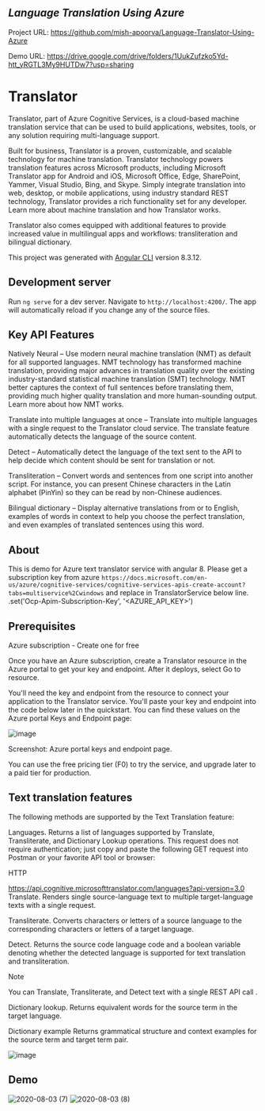 ## *Language Translation Using Azure*

Project URL: https://github.com/mish-apoorva/Language-Translator-Using-Azure

Demo URL: https://drive.google.com/drive/folders/1UukZufzko5Yd-htt_yRGTL3My9HUTDw7?usp=sharing

# Translator

Translator, part of Azure Cognitive Services, is a cloud-based machine translation service that can be used to build applications, websites, tools, or any solution requiring multi-language support.

Built for business, Translator is a proven, customizable, and scalable technology for machine translation. Translator technology powers translation features across Microsoft products, including Microsoft Translator app for Android and iOS, Microsoft Office, Edge, SharePoint, Yammer, Visual Studio, Bing, and Skype. Simply integrate translation into web, desktop, or mobile applications, using industry standard REST technology, Translator provides a rich functionality set for any developer. Learn more about machine translation and how Translator works.

Translator also comes equipped with additional features to provide increased value in multilingual apps and workflows: transliteration and bilingual dictionary.


This project was generated with [Angular CLI](https://github.com/angular/angular-cli) version 8.3.12.

## Development server

Run `ng serve` for a dev server. Navigate to `http://localhost:4200/`. The app will automatically reload if you change any of the source files.

## Key API Features

Natively Neural – Use modern neural machine translation (NMT) as default for all supported languages. NMT technology has transformed machine translation, providing major advances in translation quality over the existing industry-standard statistical machine translation (SMT) technology. NMT better captures the context of full sentences before translating them, providing much higher quality translation and more human-sounding output. Learn more about how NMT works.

Translate into multiple languages at once – Translate into multiple languages with a single request to the Translator cloud service. The translate feature automatically detects the language of the source content.

Detect – Automatically detect the language of the text sent to the API to help decide which content should be sent for translation or not.

Transliteration – Convert words and sentences from one script into another script. For instance, you can present Chinese characters in the Latin alphabet (PinYin) so they can be read by non-Chinese audiences.

Bilingual dictionary – Display alternative translations from or to English, examples of words in context to help you choose the perfect translation, and even examples of translated sentences using this word.


## About

This is demo for Azure text translator service with angular 8.
Please get a subscription key from azure   `https://docs.microsoft.com/en-us/azure/cognitive-services/cognitive-services-apis-create-account?tabs=multiservice%2Cwindows` and replace in TranslatorService below line.
.set('Ocp-Apim-Subscription-Key', '<AZURE_API_KEY>')


## Prerequisites
Azure subscription - Create one for free

Once you have an Azure subscription, create a Translator resource in the Azure portal to get your key and endpoint. After it deploys, select Go to resource.

You'll need the key and endpoint from the resource to connect your application to the Translator service. You'll paste your key and endpoint into the code below later in the quickstart. You can find these values on the Azure portal Keys and Endpoint page:


![image](https://user-images.githubusercontent.com/77064606/150807127-2761c0aa-585b-415b-b111-9e31e1c143e3.png)

Screenshot: Azure portal keys and endpoint page.

You can use the free pricing tier (F0) to try the service, and upgrade later to a paid tier for production.


## Text translation features
The following methods are supported by the Text Translation feature:

Languages. Returns a list of languages supported by Translate, Transliterate, and Dictionary Lookup operations. This request does not require authentication; just copy and paste the following GET request into Postman or your favorite API tool or browser:

HTTP

https://api.cognitive.microsofttranslator.com/languages?api-version=3.0
Translate. Renders single source-language text to multiple target-language texts with a single request.

Transliterate. Converts characters or letters of a source language to the corresponding characters or letters of a target language.

Detect. Returns the source code language code and a boolean variable denoting whether the detected language is supported for text translation and transliteration.

 Note

You can Translate, Transliterate, and Detect text with a single REST API call .

Dictionary lookup. Returns equivalent words for the source term in the target language.

Dictionary example Returns grammatical structure and context examples for the source term and target term pair.

![image](https://user-images.githubusercontent.com/77064606/150808720-11ee63a4-d289-4923-ba2b-151d95800628.png)


## Demo

![2020-08-03 (7)](https://user-images.githubusercontent.com/48589838/89154539-af335e00-d584-11ea-8398-7792510ce065.png)
![2020-08-03 (8)](https://user-images.githubusercontent.com/48589838/89154541-b0648b00-d584-11ea-8872-1ce63be70cdc.png)

